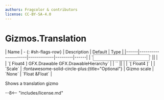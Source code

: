 ```yaml
---
authors: Fragcolor & contributors
license: CC-BY-SA-4.0
---
```



# Gizmos.Translation

<div class="sh-parameters" markdown="1">
| Name | - {: #sh-flags-row} | Description | Default | Type |
|------|---------------------|-------------|---------|------|
| `<input>` || | | `[ Float4 ] GFX.Drawable GFX.DrawableHierarchy` |
| `<output>` || | | `[ Float4 ]` |
| `Scale` | :fontawesome-solid-circle-plus:{title="Optional"}  | Gizmo scale | `None` | `Float &Float` |

</div>

Shows a translation gizmo 

--8<-- "includes/license.md"
